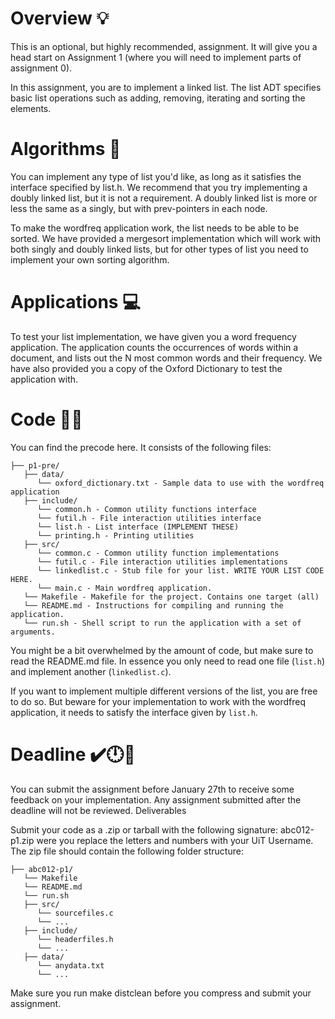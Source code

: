 # Overview 💡


This is an optional, but highly recommended, assignment. It will give you a head start on Assignment 1 (where you will need to implement parts of assignment 0).

In this assignment, you are to implement a linked list. The list ADT specifies basic list operations such as adding, removing, iterating and sorting the elements.

# Algorithms 🧮

You can implement any type of list you'd like, as long as it satisfies the interface specified by list.h.
We recommend that you try implementing a doubly linked list, but it is not a requirement.
A doubly linked list is more or less the same as a singly, but with prev-pointers in each node.

To make the wordfreq application work, the list needs to be able to be sorted.
We have provided a mergesort implementation which will work with both singly and doubly linked lists,
but for other types of list you need to implement your own sorting algorithm.

# Applications 💻

To test your list implementation, we have given you a word frequency application. The application counts the occurrences of words within a document, and lists out the N most common words and their frequency. We have also provided you a copy of the Oxford Dictionary to test the application with.

# Code 👩‍💻

You can find the precode here. It consists of the following files:

```
├── p1-pre/
   ├── data/
      └── oxford_dictionary.txt - Sample data to use with the wordfreq application
   ├── include/
      └── common.h - Common utility functions interface
      └── futil.h - File interaction utilities interface
      └── list.h - List interface (IMPLEMENT THESE)
      └── printing.h - Printing utilities
   ├── src/
      └── common.c - Common utility function implementations
      └── futil.c - File interaction utilities implementations
      └── linkedlist.c - Stub file for your list. WRITE YOUR LIST CODE HERE.
      └── main.c - Main wordfreq application.
   └── Makefile - Makefile for the project. Contains one target (all)
   └── README.md - Instructions for compiling and running the application.
   └── run.sh - Shell script to run the application with a set of arguments.
```

You might be a bit overwhelmed by the amount of code, but make sure to read the README.md file. In essence you only need to read one file (`list.h`) and implement another (`linkedlist.c`).

If you want to implement multiple different versions of the list, you are free to do so. But beware for your implementation to work with the wordfreq application, it needs to satisfy the interface given by `list.h`.

# Deadline ✔️🕛🚩

You can submit the assignment before January 27th to receive some feedback on your implementation. Any assignment submitted after the deadline will not be reviewed.
Deliverables

Submit your code as a .zip or tarball with the following signature: abc012-p1.zip were you replace the letters and numbers with your UiT Username. The zip file should contain the following folder structure:

```
├── abc012-p1/
   └── Makefile
   └── README.md
   └── run.sh
   ├── src/
      └── sourcefiles.c
      └── ...
   ├── include/
      └── headerfiles.h
      └── ...
   ├── data/
      └── anydata.txt
      └── ...
```

Make sure you run make distclean before you compress and submit your assignment.
